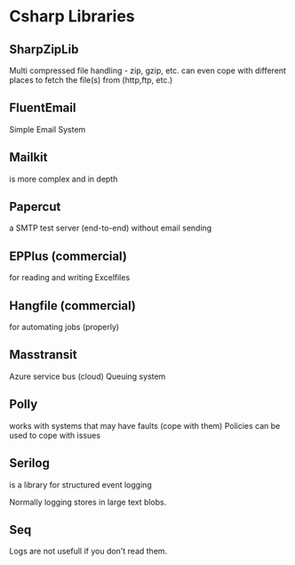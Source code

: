 # Csharp Libraries

## SharpZipLib
Multi compressed file handling - zip, gzip, etc. can even cope with different
places to fetch the file(s) from (http,ftp, etc.)

## FluentEmail
Simple Email System

## Mailkit
is more complex and in depth 

## Papercut
a SMTP test server (end-to-end) without email sending

## EPPlus (commercial)
for reading and writing Excelfiles

## Hangfile (commercial)
for automating jobs (properly)

## Masstransit
Azure service bus (cloud)
Queuing system

## Polly
works with systems that may have faults (cope with them)
Policies can be used to cope with issues

## Serilog
is a library for structured event logging

Normally logging stores in large text blobs.

## Seq
Logs are not usefull if you don't read them.

